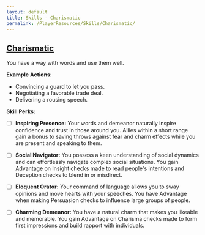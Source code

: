 ```yaml
---
layout: default
title: Skills - Charismatic
permalink: /PlayerResources/Skills/Charismatic/
---
```

## [Charismatic](#Charismatic)
You have a way with words and use them well.

**Example Actions**:
- Convincing a guard to let you pass.
- Negotiating a favorable trade deal.
- Delivering a rousing speech.

**Skill Perks:**
- ☐ **Inspiring Presence:** Your words and demeanor naturally inspire confidence and trust in those around you. Allies within a short range gain a bonus to saving throws against fear and charm effects while you are present and speaking to them. 
  
- ☐ **Social Navigator:** You possess a keen understanding of social dynamics and can effortlessly navigate complex social situations. You gain Advantage on Insight checks made to read people's intentions and Deception checks to blend in or misdirect.
  
- ☐ **Eloquent Orator:** Your command of language allows you to sway opinions and move hearts with your speeches. You have Advantage when making Persuasion checks to influence large groups of people.
  
- ☐ **Charming Demeanor:** You have a natural charm that makes you likeable and memorable. You gain Advantage on Charisma checks made to form first impressions and build rapport with individuals.